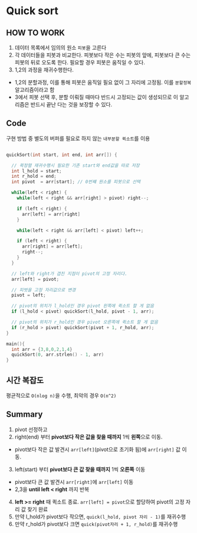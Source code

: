 # Quick sort

## HOW TO WORK
1. 데이터 목록에서 임의의 원소 `피봇`을 고른다
2. 각 데이터들을 피봇과 비교한다. 피봇보다 작은 수는 피봇의 앞에, 피봇보다 큰 수는 피봇의 뒤로 오도록 한다. 필요할 경우 피봇은 움직일 수 있다.
3. 1,2의 과정을 재귀수행한다.

- 1,2의 분할과정, 이를 통해 피봇은 움직일 필요 없이 그 자리에 고정됨. 이를 `분할정복` 알고리즘이라고 함
- 3에서 피봇 선택 후, 분할 이뤄질 때마다 반드시 고정되는 값이 생성되므로 이 알고리즘은 반드시 끝난 다는 것을 보장할 수 있다.

## Code
구현 방법 중 별도의 버퍼를 필요로 하지 않는 `내부분할 퀵소트`를 이용

```C

quickSort(int start, int end, int arr[]) {

  // 퀵정렬 재귀수행시 필요한 기존 start와 end값을 따로 저장
  int l_hold = start;
  int r_hold = end;
  int pivot  = arr[start]; // 0번쨰 원소를 피봇으로 선택

  while(left < right) {
    while(left < right && arr[right] > pivot) right--;

    if (left < right) {
      arr[left] = arr[right]
    }

    while(left < right && arr[left] < pivot) left++;

    if (left < right) {
      arr[right] = arr[left];
      right--;
    }
  }

  // left와 right가 겹친 지점이 pivot의 고정 자리다.
  arr[left] = pivot;

  // 피벗을 고정 자리값으로 변경
  pivot = left;

  // pivot의 위치가 l_hold인 경우 pivot 왼쪽에 퀵소트 할 게 없음
  if (l_hold < pivot) quickSort(l_hold, pivot - 1, arr);

  // pivot의 위치가 r_hold인 경우 pivot 오른쪽에 퀵소트 할 게 없음
  if (r_hold > pivot) quickSort(pivot + 1, r_hold, arr);
}

main(){
  int arr = {3,8,0,2,1,4}
  quickSort(0, arr.strlen() - 1, arr)
}
```


## 시간 복잡도
평균적으로 `O(nlog n)`을 수행, 최악의 경우 `O(n^2)`

## Summary
1. pivot 선정하고
2. right(end) 부터 **pivot보다 작은 값을 찾을 때까지** 1씩 **왼쪽**으로 이동.
  - pivot보다 작은 값 발견시 `arr[left]`(pivot으로 초기화 됨)에 `arr[right]` 값 이동.
3. left(start) 부터 **pivot보다 큰 값 찾을 때까지** 1씩 **오른쪽** 이동
  - pivot보다 큰 값 발견시 `arr[right]`에 `arr[left]` 이동
- 2,3을 **until left < right** 까지 반복
4. **left >= right** 때 퀵소트 종료. `arr[left] = pivot`으로 할당하여 pivot의 고정 자리 값 찾기 완료
5. 만약 l_hold가 pivot보다 작으면, `quick(l_hold, pivot 자리 - 1)`를 재귀수행
6. 만약 r_hold가 pivot보다 크면 `quick(pivot자리 + 1, r_hold)`를 재귀수행
